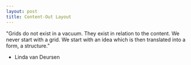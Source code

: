 ```yaml
---
layout: post
title: Content-Out Layout
---
```

"Grids do not exist in a vacuum. They exist in relation to the content. We never start with a grid. We start with an idea which is then translated into a form, a structure."
 - Linda van Deursen
